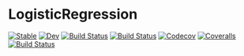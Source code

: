 # LogisticRegression

[![Stable](https://img.shields.io/badge/docs-stable-blue.svg)](https://LAMPSPUC.github.io/LogisticRegression.jl/stable)
[![Dev](https://img.shields.io/badge/docs-dev-blue.svg)](https://LAMPSPUC.github.io/LogisticRegression.jl/dev)
[![Build Status](https://travis-ci.com/LAMPSPUC/LogisticRegression.jl.svg?branch=master)](https://travis-ci.com/LAMPSPUC/LogisticRegression.jl)
[![Build Status](https://ci.appveyor.com/api/projects/status/github/LAMPSPUC/LogisticRegression.jl?svg=true)](https://ci.appveyor.com/project/LAMPSPUC/LogisticRegression-jl)
[![Codecov](https://codecov.io/gh/LAMPSPUC/LogisticRegression.jl/branch/master/graph/badge.svg)](https://codecov.io/gh/LAMPSPUC/LogisticRegression.jl)
[![Coveralls](https://coveralls.io/repos/github/LAMPSPUC/LogisticRegression.jl/badge.svg?branch=master)](https://coveralls.io/github/LAMPSPUC/LogisticRegression.jl?branch=master)
[![Build Status](https://api.cirrus-ci.com/github/LAMPSPUC/LogisticRegression.jl.svg)](https://cirrus-ci.com/github/LAMPSPUC/LogisticRegression.jl)
